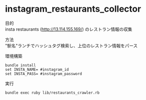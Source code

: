 # instagram_restaurants_collector

目的  
insta restaurants (http://13.114.155.169/) のレストラン情報の収集

方法  
"駅名"ランチでハッシュタグ検索し、上位のレストラン情報をパース

環境構築
```
bundle install
set INSTA_NAME= #instagram_id
set INSTA_PASS= #instagram_password
```

実行
```
bundle exec ruby lib/restaurants_crawler.rb
```
